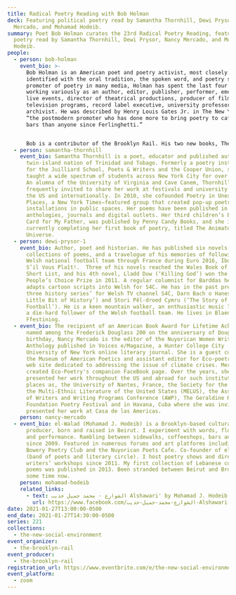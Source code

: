 ```yaml
---
title: Radical Poetry Reading with Bob Holman
deck: Featuring political poetry read by Samantha Thornhill, Dewi Prysor, Nancy
  Mercado, and Mohamad Hodeib.
summary: Poet Bob Holman curates the 23rd Radical Poetry Reading, featuring
  poetry read by Samantha Thornhill, Dewi Prysor, Nancy Mercado, and Mohamad
  Hodeib.
people:
  - person: bob-holman
    event_bio: >-
      Bob Holman is an American poet and poetry activist, most closely
      identified with the oral tradition, the spoken word, and poetry slam. As a
      promoter of poetry in many media, Holman has spent the last four decades
      working variously as an author, editor, publisher, performer, emcee of
      live events, director of theatrical productions, producer of films and
      television programs, record label executive, university professor, and
      archivist. He was described by Henry Louis Gates Jr. in The New Yorker as
      “the postmodern promoter who has done more to bring poetry to cafes and
      bars than anyone since Ferlinghetti.”


      Bob is a contributor of the Brooklyn Rail. His two new books, The Unspoken and Life Poem, were written 50 years apart. You can order them from YBK Publishers.
  - person: samantha-thornhill
    event_bio: Samantha Thornhill is a poet, educator and published author from the
      twin-island nation of Trinidad and Tobago. Formerly a poetry instructor
      for the Juilliard School, Poets & Writers and the Cooper Union, she has
      taught a wide spectrum of students across New York City for over a decade.
      An alumna of the University of Virginia and Cave Canem, Thornhill is
      frequently invited to share her work at festivals and university events in
      the US and internationally. In 2010, she cofounded Poetry in Unexpected
      Places, a New York Times–featured group that created pop-up poetry
      installations in public spaces. Her poems have been published in dozens of
      anthologies, journals and digital outlets. Her third children’s book, A
      Card for My Father, was published by Penny Candy Books, and she is
      currently completing her first book of poetry, titled The Animated
      Universe.
  - person: dewi-prysor-1
    event_bio: Author, poet and historian. He has published six novels, two
      collections of poems, and a travelogue of his memories of following the
      Welsh national football team through France during Euro 2016, Ibuprofen
      S’il Vous Plaît!.  Three of his novels reached the Wales Book of the Year
      Short List, and his 4th novel, Lladd Duw (‘Killing God’) won the Golwg 360
      People’s Choice Prize in 2011. A regular columnist for Barddas he also
      adapts cartoon scripts into Welsh for S4C. He has in the past presented
      three history series’ for Welsh TV channel S4C, Darn Bach o Hanes (‘A
      Little Bit of History’) and Stori Pêl-droed Cymru (‘The Story of Welsh
      Football’). He is a keen mountain walker, an enthusiastic music lover, and
      a die-hard follower of the Welsh football team. He lives in Blaenau
      Ffestiniog.
  - event_bio: The recipient of an American Book Award for Lifetime Achievement and
      named among the Frederick Douglass 200 on the anniversary of Douglass'
      birthday, Nancy Mercado is the editor of the Nuyorican Women Writers
      Anthology published in ﻿﻿Voices e/Magazine, a Hunter College City
      University of New York online literary journal. She is a guest curator for
      the Museum of American Poetics and assistant editor for Eco-poetry.org; a
      web site dedicated to addressing the issue of climate crises. Mercado also
      created Eco-Poetry's companion FaceBook page. Over the years, she has
      presented her work throughout the US and abroad for such institutions and
      places as, the University of Nantes, France, the Society for the Study of
      the Multi-Ethnic Literature of the United States (MELUS), the Association
      of Writers and Writing Programs Conference (AWP), The Geraldine R. Dodge
      Foundation Poetry Festival and in Havana, Cuba where she was invited to
      presented her work at Casa ﻿﻿de las Americas.
    person: nancy-mercado
  - event_bio: el-Walad (Mohamad J. Hodeib) is a Brooklyn-based cultural activist &
      producer, born and raised in Beirut. I experiment with words, flow, sound,
      and performance. Rambling between sidewalks, coffeeshops, bars and stages
      since 2009. Featured in numerous forums and art platforms including TEDx,
      Bowery Poetry Club and the Nuyorican Poets Cafe. Co-founder of el-Yafta
      (band of poets and literary circle). I host poetry shows and direct
      writers’ workshops since 2011. My first collection of Lebanese colloquial
      poems was published in 2013. Been stranded between Beirut and Brooklyn for
      some time now.
    person: mohamad-hodeib
    related_links:
      - text: الشوارع - محمد جميل حديب Alshawari' by Mohamad J. Hodeib
        url: https://www.facebook.com/الشوارع-محمد-جميل-حديب-Alshawari-by-Mohamad-J-Hodeib-625023067584421/
date: 2021-01-27T13:00:00-0500
end_date: 2021-01-27T14:30:00-0500
series: 221
collections:
  - the-new-social-environment
event_organizer:
  - the-brooklyn-rail
event_producer:
  - the-brooklyn-rail
registration_url: https://www.eventbrite.com/e/the-new-social-environment-221-radical-poetry-with-bob-holman-tickets-137791697677
event_platform:
  - zoom
---
```

